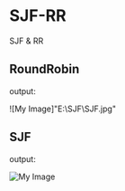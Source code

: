 # SJF-RR
SJF &amp; RR

## RoundRobin

output: 

![My Image]"E:\SJF\SJF.jpg"


## SJF 

output: 

![My Image](SJF.jpg)



